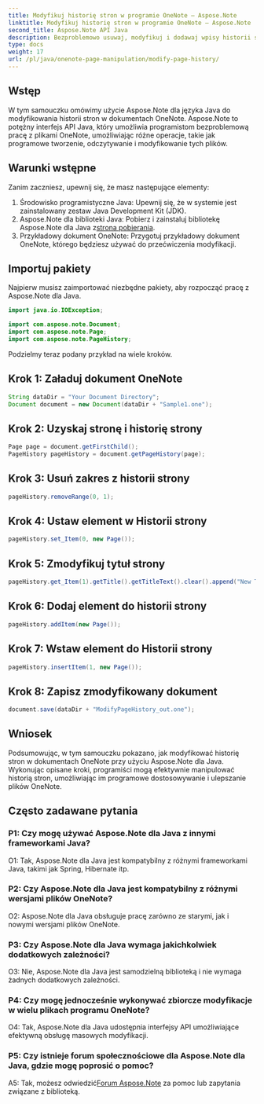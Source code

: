 ```yaml
---
title: Modyfikuj historię stron w programie OneNote — Aspose.Note
linktitle: Modyfikuj historię stron w programie OneNote — Aspose.Note
second_title: Aspose.Note API Java
description: Bezproblemowo usuwaj, modyfikuj i dodawaj wpisy historii strony! Przewodnik krok po kroku i kod do opanowania programu OneNote za pomocą Aspose.Note. #OneNote #Java #Aspose
type: docs
weight: 17
url: /pl/java/onenote-page-manipulation/modify-page-history/
---
```

## Wstęp

W tym samouczku omówimy użycie Aspose.Note dla języka Java do modyfikowania historii stron w dokumentach OneNote. Aspose.Note to potężny interfejs API Java, który umożliwia programistom bezproblemową pracę z plikami OneNote, umożliwiając różne operacje, takie jak programowe tworzenie, odczytywanie i modyfikowanie tych plików.

## Warunki wstępne

Zanim zaczniesz, upewnij się, że masz następujące elementy:

1. Środowisko programistyczne Java: Upewnij się, że w systemie jest zainstalowany zestaw Java Development Kit (JDK).
2.  Aspose.Note dla biblioteki Java: Pobierz i zainstaluj bibliotekę Aspose.Note dla Java z[strona pobierania](https://releases.aspose.com/note/java/).
3. Przykładowy dokument OneNote: Przygotuj przykładowy dokument OneNote, którego będziesz używać do przećwiczenia modyfikacji.

## Importuj pakiety

Najpierw musisz zaimportować niezbędne pakiety, aby rozpocząć pracę z Aspose.Note dla Java.

```java
import java.io.IOException;

import com.aspose.note.Document;
import com.aspose.note.Page;
import com.aspose.note.PageHistory;
```

Podzielmy teraz podany przykład na wiele kroków.

## Krok 1: Załaduj dokument OneNote

```java
String dataDir = "Your Document Directory";
Document document = new Document(dataDir + "Sample1.one");
```

## Krok 2: Uzyskaj stronę i historię strony

```java
Page page = document.getFirstChild();
PageHistory pageHistory = document.getPageHistory(page);
```

## Krok 3: Usuń zakres z historii strony

```java
pageHistory.removeRange(0, 1);
```

## Krok 4: Ustaw element w Historii strony

```java
pageHistory.set_Item(0, new Page());
```

## Krok 5: Zmodyfikuj tytuł strony

```java
pageHistory.get_Item(1).getTitle().getTitleText().clear().append("New Title");
```

## Krok 6: Dodaj element do historii strony

```java
pageHistory.addItem(new Page());
```

## Krok 7: Wstaw element do Historii strony

```java
pageHistory.insertItem(1, new Page());
```

## Krok 8: Zapisz zmodyfikowany dokument

```java
document.save(dataDir + "ModifyPageHistory_out.one");
```

## Wniosek

Podsumowując, w tym samouczku pokazano, jak modyfikować historię stron w dokumentach OneNote przy użyciu Aspose.Note dla Java. Wykonując opisane kroki, programiści mogą efektywnie manipulować historią stron, umożliwiając im programowe dostosowywanie i ulepszanie plików OneNote.

## Często zadawane pytania

### P1: Czy mogę używać Aspose.Note dla Java z innymi frameworkami Java?

O1: Tak, Aspose.Note dla Java jest kompatybilny z różnymi frameworkami Java, takimi jak Spring, Hibernate itp.

### P2: Czy Aspose.Note dla Java jest kompatybilny z różnymi wersjami plików OneNote?

O2: Aspose.Note dla Java obsługuje pracę zarówno ze starymi, jak i nowymi wersjami plików OneNote.

### P3: Czy Aspose.Note dla Java wymaga jakichkolwiek dodatkowych zależności?

O3: Nie, Aspose.Note dla Java jest samodzielną biblioteką i nie wymaga żadnych dodatkowych zależności.

### P4: Czy mogę jednocześnie wykonywać zbiorcze modyfikacje w wielu plikach programu OneNote?

O4: Tak, Aspose.Note dla Java udostępnia interfejsy API umożliwiające efektywną obsługę masowych modyfikacji.

### P5: Czy istnieje forum społecznościowe dla Aspose.Note dla Java, gdzie mogę poprosić o pomoc?

 A5: Tak, możesz odwiedzić[Forum Aspose.Note](https://forum.aspose.com/c/note/28) za pomoc lub zapytania związane z biblioteką.
